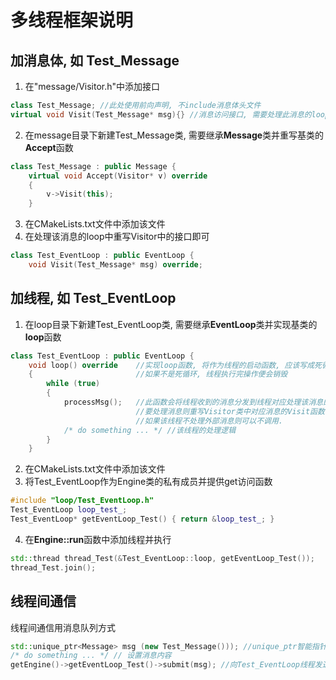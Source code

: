 
# 多线程框架说明

## 加消息体, 如 Test_Message
1. 在"message/Visitor.h"中添加接口
``` cpp
class Test_Message; //此处使用前向声明, 不include消息体头文件
virtual void Visit(Test_Message* msg){}	//消息访问接口, 需要处理此消息的loop重写此接口
```
2. 在message目录下新建Test_Message类, 需要继承**Message**类并重写基类的**Accept**函数
``` cpp
class Test_Message : public Message {
	virtual void Accept(Visitor* v) override
	{
		v->Visit(this);
	}
```
3. 在CMakeLists.txt文件中添加该文件
4. 在处理该消息的loop中重写Visitor中的接口即可
``` cpp
class Test_EventLoop : public EventLoop {
	void Visit(Test_Message* msg) override;
```


## 加线程, 如 Test_EventLoop
1. 在loop目录下新建Test_EventLoop类, 需要继承**EventLoop**类并实现基类的**loop**函数
``` cpp
class Test_EventLoop : public EventLoop {
	void loop() override 	//实现loop函数, 将作为线程的启动函数, 应该写成死循环
	{						//如果不是死循环, 线程执行完操作便会销毁
		while (true)
		{
			processMsg();	//此函数会将线程收到的消息分发到线程对应处理该消息的Visit函数中,
							//要处理消息则重写Visitor类中对应消息的Visit函数(参照上文),
							//如果该线程不处理外部消息则可以不调用.
			/* do something ... */ //该线程的处理逻辑
		}
	}
```
2. 在CMakeLists.txt文件中添加该文件
3. 将Test_EventLoop作为Engine类的私有成员并提供get访问函数
``` cpp
#include "loop/Test_EventLoop.h"
Test_EventLoop loop_test_;
Test_EventLoop* getEventLoop_Test()	{ return &loop_test_; }
```
4. 在**Engine::run**函数中添加线程并执行
``` cpp
std::thread thread_Test(&Test_EventLoop::loop, getEventLoop_Test());
thread_Test.join();
```

## 线程间通信
线程间通信用消息队列方式
``` cpp
std::unique_ptr<Message> msg (new Test_Message())); //unique_ptr智能指针管理内存
/* do something ... */ // 设置消息内容
getEngine()->getEventLoop_Test()->submit(msg); //向Test_EventLoop线程发送Test_Message类型的消息
```